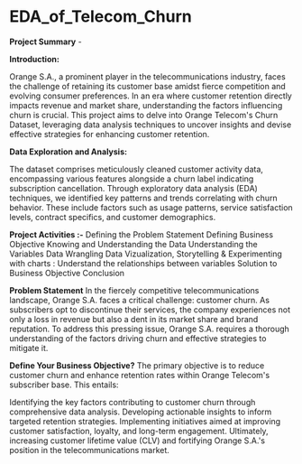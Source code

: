# EDA_of_Telecom_Churn

**Project Summary** -

**Introduction:**

Orange S.A., a prominent player in the telecommunications industry, faces the challenge of retaining its customer base amidst fierce competition and evolving consumer preferences. In an era where customer retention directly impacts revenue and market share, understanding the factors influencing churn is crucial. This project aims to delve into Orange Telecom's Churn Dataset, leveraging data analysis techniques to uncover insights and devise effective strategies for enhancing customer retention.

**Data Exploration and Analysis:**

The dataset comprises meticulously cleaned customer activity data, encompassing various features alongside a churn label indicating subscription cancellation. Through exploratory data analysis (EDA) techniques, we identified key patterns and trends correlating with churn behavior. These include factors such as usage patterns, service satisfaction levels, contract specifics, and customer demographics.

**Project Activities :-**
Defining the Problem Statement
Defining Business Objective
Knowing and Understanding the Data
Understanding the Variables
Data Wrangling
Data Vizualization, Storytelling & Experimenting with charts : Understand the relationships between variables
Solution to Business Objective
Conclusion

**Problem Statement**
In the fiercely competitive telecommunications landscape, Orange S.A. faces a critical challenge: customer churn. As subscribers opt to discontinue their services, the company experiences not only a loss in revenue but also a dent in its market share and brand reputation. To address this pressing issue, Orange S.A. requires a thorough understanding of the factors driving churn and effective strategies to mitigate it.

**Define Your Business Objective?**
The primary objective is to reduce customer churn and enhance retention rates within Orange Telecom's subscriber base. This entails:

Identifying the key factors contributing to customer churn through comprehensive data analysis.
Developing actionable insights to inform targeted retention strategies.
Implementing initiatives aimed at improving customer satisfaction, loyalty, and long-term engagement.
Ultimately, increasing customer lifetime value (CLV) and fortifying Orange S.A.'s position in the telecommunications market.
